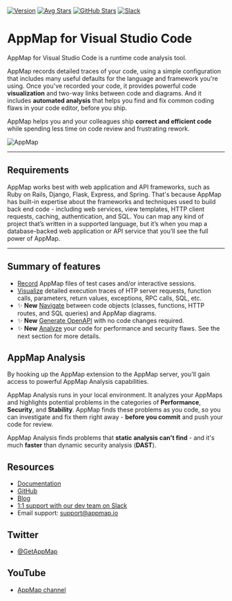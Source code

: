 [![Version](https://img.shields.io/visual-studio-marketplace/v/appland.appmap)](https://marketplace.visualstudio.com/items?itemName=appland.appmap)
[![Avg Stars](https://img.shields.io/visual-studio-marketplace/stars/appland.appmap)](https://marketplace.visualstudio.com/items?itemName=appland.appmap)
[![GitHub Stars](https://img.shields.io/github/stars/getappmap/vscode-appland?style=social)](https://marketplace.visualstudio.com/items?itemName=appland.appmap)
[![Slack](https://img.shields.io/badge/Slack-Join%20the%20community-green)](https://appmap.io/slack)

# AppMap for Visual Studio Code

AppMap for Visual Studio Code is a runtime code analysis tool.

AppMap records detailed traces of your code, using a simple configuration that includes many useful
defaults for the language and framework you're using. Once you've recorded your code, it provides
powerful code **visualization** and two-way links between code and diagrams. And it includes
**automated analysis** that helps you find and fix common coding flaws in your code editor, before
you ship.

AppMap helps you and your colleagues ship **correct and efficient code** while spending less time on
code review and frustrating rework.

![AppMap](https://vscode-appmap.s3.us-east-2.amazonaws.com/media/vscode-sidebyside.png)

---

## Requirements

AppMap works best with web application and API frameworks, such as Ruby on Rails, Django, Flask,
Express, and Spring. That's because AppMap has built-in expertise about the frameworks and
techniques used to build back end code - including web services, view templates, HTTP client
requests, caching, authentication, and SQL. You can map any kind of project that’s written in a
supported language, but it’s when you map a database-backed web application or API service that
you’ll see the full power of AppMap.

---

## Summary of features

- [Record](https://www.youtube.com/watch?v=-TWop5gpsFA) AppMap files of test cases and/or
  interactive sessions.
- [Visualize](https://www.youtube.com/watch?v=LM8zqPUVlhI) detailed execution traces of HTP server
  requests, function calls, parameters, return values, exceptions, RPC calls, SQL, etc.
- &#x2728; **New** [Navigate](https://www.youtube.com/watch?v=_BiumbIh3-E) between code objects
  (classes, functions, HTTP routes, and SQL queries) and AppMap diagrams.
- &#x2728; **New** [Generate OpenAPI](https://www.youtube.com/watch?v=kPsTWA1AxmM&t=92s) with no
  code changes required.
- &#x2728; **New** [Analyze](https://www.youtube.com/watch?v=eAvPX5PFp7o) your code for performance
  and security flaws. See the next section for more details.

## AppMap Analysis

By hooking up the AppMap extension to the AppMap server, you'll gain access to powerful AppMap
Analysis capabilities.

AppMap Analysis runs in your local environment. It analyzes your AppMaps and highlights potential
problems in the categories of **Performance**, **Security**, and **Stability**. AppMap finds these
problems as you code, so you can investigate and fix them right away - **before you commit** and
push your code for review.

AppMap Analysis finds problems that **static analysis can't find** - and it's much **faster** than
dynamic security analysis (**DAST**).

## Resources

- [Documentation](https://appmap.io/docs/appmap-overview.html)
- [GitHub](https://github.com/getappmap)
- [Blog](https://appmap.io/blog/)
- [1:1 support with our dev team on Slack](https://appmap.io/slack)
- Email support: [support@appmap.io](mailto:support@appmap.io)

## Twitter

- [@GetAppMap](https://twitter.com/getappmap)

## YouTube

- [AppMap channel](https://www.youtube.com/channel/UCxVv4gVnr2Uf2PSzoELZUcg)
